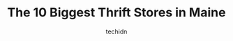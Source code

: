---
layout: ampstory
image: https://i0.wp.com/paketmu.com/wp-content/uploads/2023/06/ycsa-thrift-shop-0-in-maine-1686371789.jpeg?resize=640,853
author: techidn
featured: false
description: Explore the diverse Thrift Store scene in Maine, home to an incredible selection of 10 establishments catering to every taste. Whether youre in search of iconic favorites or undiscovered tr
title: The 10 Biggest Thrift Stores in Maine
cover:
   title: The 10 Biggest Thrift Stores in Maine
   subtitle: RICKPATE
   background: https://paketmu.com/wp-content/uploads/2023/06/ycsa-thrift-shop-0-in-maine-1686371789.jpeg

pages: 
 - layout: thirds
   top: <h1>#1 Goodwill Store - Bangor</h1>
   bottom: "<p>Me and my wife dont make a lot of money… so when we need clothes on the fly we go to goodwill sometimes. a place thats supposed to help people but my wife went to</p>"
   background: https://paketmu.com/wp-content/uploads/2023/06/ycsa-thrift-shop-1-in-maine-1686371790.jpeg
   backgroundblur: true
 - layout: thirds
   top: <h1>#2 Goodwill Store & Donation Center</h1>
   bottom: "<p>Very organized, clean and busy! Staff was friendly. Huge CD, DVD and VHS selection. Small toy section, but, the selection was in good shape. I didnt notice any junk toys</p>"
   background: https://paketmu.com/wp-content/uploads/2023/06/ycsa-thrift-shop-2-in-maine-1686371791.jpeg
   cta:
      link: https://paketmu.com/the-10-biggest-thrift-stores-in-maine/
      text: The 10 Biggest Thrift Stores in Maine
 - layout: thirds
   top: <h1>#3 Goodwill Buy the Pound Store & Recycling Center</h1>
   bottom: "<p>Theres definitely an unwritten set of rules you need to adhere to if you want to feel welcomed. But if youre a newbie, it only takes about half an hour of observati</p>"
   background: https://paketmu.com/wp-content/uploads/2023/06/ycsa-thrift-shop-3-in-maine-1686371792.jpeg
   cta:
      link: https://paketmu.com/the-10-biggest-thrift-stores-in-maine/
      text: The 10 Biggest Thrift Stores in Maine
 - layout: thirds
   top: <h1>#4 Goodwill Store - Brunswick</h1>
   bottom: "<p>21 Gurnet Rd, Brunswick, ME 04011, United States</p>"
   background: https://plus.unsplash.com/premium_photo-1664640458616-3c74f8cb4589?ixlib=rb-4.0.3&ixid=MnwxMjA3fDB8MHxwaG90by1wYWdlfHx8fGVufDB8fHx8&auto=format&fit=crop&w=640&h=853&q=80
   cta:
      link: https://paketmu.com/the-10-biggest-thrift-stores-in-maine/
      text: The 10 Biggest Thrift Stores in Maine
 - layout: thirds
   top: <h1>#5 Goodwill Store - Rockland</h1>
   bottom: "<p>202 Camden St, Rockland, ME 04841, United States</p>"
   background: https://images.unsplash.com/photo-1488554378835-f7acf46e6c98?ixlib=rb-4.0.3&ixid=MnwxMjA3fDB8MHxwaG90by1wYWdlfHx8fGVufDB8fHx8&auto=format&fit=crop&w=640&h=853&q=80
   cta:
      link: https://paketmu.com/the-10-biggest-thrift-stores-in-maine/
      text: The 10 Biggest Thrift Stores in Maine
 - layout: thirds
   top: <h1>#6 Goodwill Store - Ellsworth</h1>
   bottom: "<p>15 Downeast Hwy, Ellsworth, ME 04605, United States</p>"
   background: https://images.unsplash.com/photo-1547366785-564103df7e13?ixlib=rb-4.0.3&ixid=MnwxMjA3fDB8MHxwaG90by1wYWdlfHx8fGVufDB8fHx8&auto=format&fit=crop&w=640&h=853&q=80
   cta:
      link: https://paketmu.com/the-10-biggest-thrift-stores-in-maine/
      text: The 10 Biggest Thrift Stores in Maine
 - layout: thirds
   top: <h1>#7 Goodwill Store - Windham</h1>
   bottom: "<p>31 Landing Rd, Windham, ME 04062, United States</p>"
   background: https://images.unsplash.com/photo-1534312527009-56c7016453e6?ixlib=rb-4.0.3&ixid=MnwxMjA3fDB8MHxwaG90by1wYWdlfHx8fGVufDB8fHx8&auto=format&fit=crop&w=640&h=853&q=80
   cta:
      link: https://paketmu.com/the-10-biggest-thrift-stores-in-maine/
      text: The 10 Biggest Thrift Stores in Maine
 - layout: thirds
   middle: Continue reading...
   background: https://images.unsplash.com/photo-1489648022186-8f49310909a0?ixlib=rb-4.0.3&ixid=MnwxMjA3fDB8MHxwaG90by1wYWdlfHx8fGVufDB8fHx8&auto=format&fit=crop&w=640&h=853&q=80
   cta:
      link: https://paketmu.com/the-10-biggest-thrift-stores-in-maine/
      text: The 10 Biggest Thrift Stores in Maine
      
---